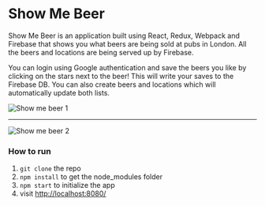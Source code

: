 Show Me Beer
=====================

Show Me Beer is an application built using React, Redux, Webpack and Firebase that shows you what beers are being sold at pubs in London. All the beers and locations are being served up by Firebase.

You can login using Google authentication and save the beers you like by clicking on the stars next to the beer! This will write your saves to the Firebase DB. You can also create beers and locations which will automatically update both lists.

![Show me beer 1](https://firebasestorage.googleapis.com/v0/b/show-me-beer.appspot.com/o/images%2Fshow-me-beer-1.jpg?alt=media&token=1e415ea7-a466-4d19-ae43-b19b219cdfd6)



---



![Show me beer 2](https://firebasestorage.googleapis.com/v0/b/show-me-beer.appspot.com/o/images%2Fshow-me-beer-2.jpg?alt=media&token=2c77974b-f343-4600-af9a-a776c4432fc3)

### How to run

1. `git clone` the repo
2. `npm install` to get the node_modules folder
3. `npm start` to initialize the app
4. visit [http://localhost:8080/](http://localhost:8080/)
